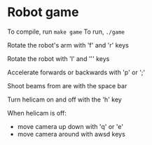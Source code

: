 # Robot game

To compile, run `make game`
To run, `./game`

Rotate the robot's arm with 'f' and 'r' keys

Rotate the robot with 'l' and ''' keys

Accelerate forwards or backwards with 'p' or ';'

Shoot beams from are with the space bar

Turn helicam on and off with the 'h' key

When helicam is off:
- move camera up down with 'q' or 'e'
- move camera around with awsd keys